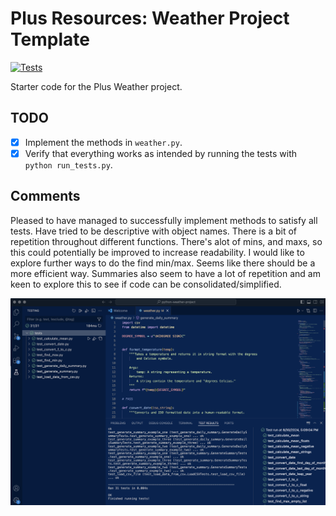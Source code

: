 # Plus Resources: Weather Project Template

[![Tests](https://github.com/cathodert/python-weather-project/actions/workflows/tests.yml/badge.svg)](https://github.com/cathodert/python-weather-project/actions/workflows/tests.yml)

Starter code for the Plus Weather project.

## TODO

- [X] Implement the methods in `weather.py`.
- [X] Verify that everything works as intended by running the tests with `python run_tests.py`.

## Comments
Pleased to have managed to successfully implement methods to satisfy all tests. 
Have tried to be descriptive with object names. There is a bit of repetition throughout different functions. There's alot of mins, and maxs, so this could potentially be improved to increase readability.
I would like to explore further ways to do the find min/max. Seems like there should be a more efficient way.
Summaries also seem to have a lot of repetition and am keen to explore this to see if code can be consolidated/simplified.

![Screenshot in Visual Studio Code showing all tests pass](Screenshot_weather_project_tests_passing.png)
